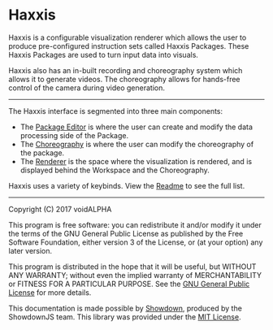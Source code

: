 # Haxxis

Haxxis is a configurable visualization renderer which allows the user to produce pre-configured instruction sets called Haxxis Packages.  These Haxxis Packages are used to turn input data into visuals.

Haxxis also has an in-built recording and choreography system which allows it to generate videos.  The choreography allows for hands-free control of the camera during video generation.

***

The Haxxis interface is segmented into three main components:
- The [Package Editor](#Basics/Manipulating%20the%20Package%20Editor.md) is where the user can create and modify the data processing side of the Package.
- The [Choreography](#Basics/Using%20the%20Choreography.md) is where the user can modify the choreography of the package.
- The [Renderer](#Basics/Manipulating%20the%20Renderer.md) is the space where the visualization is rendered, and is displayed behind the Workspace and the Choreography.

Haxxis uses a variety of keybinds.  View the [Readme](#readme.md) to see the full list.

***

Copyright (C) 2017  voidALPHA

This program is free software: you can redistribute it and/or modify it under the terms of the GNU General Public License as published by the Free Software Foundation, either version 3 of the License, or (at your option) any later version.

This program is distributed in the hope that it will be useful, but WITHOUT ANY WARRANTY; without even the implied warranty of MERCHANTABILITY or FITNESS FOR A PARTICULAR PURPOSE.  See the [GNU General Public License](#license) for more details.

This documentation is made possible by [Showdown](https://github.com/showdownjs/showdown), produced by the ShowdownJS team.  This library was provided under the [MIT License](https://github.com/showdownjs/showdown/blob/master/license.txt).